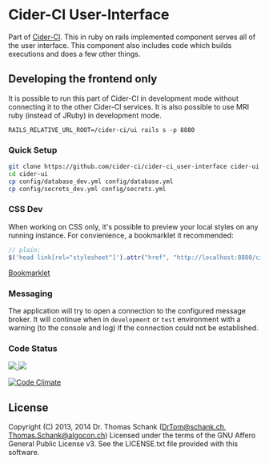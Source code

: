 Cider-CI User-Interface 
=======================

Part of [Cider-CI](https://github.com/cider-ci/cider-ci). This in ruby on rails
implemented component serves all of the user interface. This component also
includes code which builds executions and does a few other things. 


## Developing the frontend only

It is possible to run this part of Cider-CI in development mode without
connecting it to the other Cider-CI services. It is also possible to use MRI
ruby (instead of JRuby) in development mode. 

    RAILS_RELATIVE_URL_ROOT=/cider-ci/ui rails s -p 8880

### Quick Setup 

```sh
git clone https://github.com/cider-ci/cider-ci_user-interface cider-ui
cd cider-ui
cp config/database_dev.yml config/database.yml
cp config/secrets_dev.yml config/secrets.yml 
```

### CSS Dev

When working on CSS only, it's possible to preview your local styles on any 
running instance. For convienience, a bookmarklet it recommended:

```js
// plain:
$('head link[rel="stylesheet"]').attr("href", "http://localhost:8880/cider-ci/ui/assets/application.css")
```

[Bookmarklet](javascript:(function(){%24('head%20link%5Brel%3D%22stylesheet%22%5D').attr(%22href%22%2C%22http%3A%2F%2Flocalhost%3A8880%2Fcider-ci%2Fui%2Fassets%2Fapplication.css%3F%22%2BDate.now())%3B})();)


### Messaging 

The application will try to open a connection to the configured message broker.
It will continue when in `development` or `test` environment with a warning (to
the console and log) if the connection could not be established. 


### Code Status


<a href="http://ci2.zhdk.ch/cider-ci/ui/public/executions/Cider-CI%20User-Interface/master/Tests">
  <img src="http://ci2.zhdk.ch/cider-ci/ui/public/badges/small/Cider-CI%20User-Interface/master/Tests.svg?respond_with_200">
  </img>
</a>

<a href="http://ci2.zhdk.ch/cider-ci/ui/public/attachments/Cider-CI%20User-Interface/master/Tests/coverage/index.html">
  <img src="http://ci2.zhdk.ch/cider-ci/ui/public/badges/small/Cider-CI%20User-Interface/master/coverage.svg?respond_with_200">
  </img>
</a>



[![Code Climate](https://codeclimate.com/github/cider-ci/cider-ci_user-interface/badges/gpa.svg)](https://codeclimate.com/github/cider-ci/cider-ci_user-interface)


## License

Copyright (C) 2013, 2014 Dr. Thomas Schank  (DrTom@schank.ch, Thomas.Schank@algocon.ch)
Licensed under the terms of the GNU Affero General Public License v3.
See the LICENSE.txt file provided with this software.
